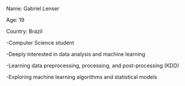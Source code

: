 
Name: Gabriel Lenser

Age: 19

Country: Brazil

-Computer Science student

-Deeply interested in data analysis and machine learning

-Learning data preprocessing, processing, and post-processing (KDD)

-Exploring machine learning algorithms and statistical models


